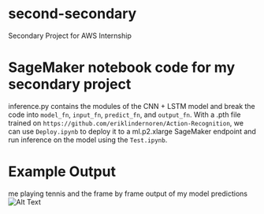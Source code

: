 # second-secondary
Secondary Project for AWS Internship

# SageMaker notebook code for my secondary project

inference.py contains the modules of the CNN + LSTM model and break the code into `model_fn`, `input_fn`, `predict_fn`, and `output_fn`. With a .pth file trained on `https://github.com/eriklindernoren/Action-Recognition`, we can use `Deploy.ipynb` to deploy it to a ml.p2.xlarge SageMaker endpoint and run inference on the model using the `Test.ipynb`.

# Example Output
me playing tennis and the frame by frame output of my model predictions
![Alt Text](https://github.com/marcgozali/AWS-Project/blob/master/output.gif)
